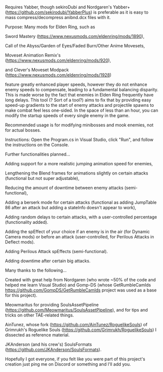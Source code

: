 Requires Yabber, though sekiroDubi and Nordgaren's Yabber+ (https://github.com/sekirodubi/YabberPlus) is preferable as it is easy to mass compress/decompress anibnd.dcx files with it.

Purpose: Many mods for Elden Ring, such as 

Sword Mastery (https://www.nexusmods.com/eldenring/mods/1890), 

Call of the Abyss/Garden of Eyes/Faded Burn/Other Anime Movesets, 

Moveset Animation Remix's (https://www.nexusmods.com/eldenring/mods/920),

and Clever's Moveset Modpack (https://www.nexusmods.com/eldenring/mods/1928)

feature greatly enhanced player speeds, however they do not enhance enemy speeds to compensate, leading to a fundamental balancing disparity. This is made worse by the fact that enemies in Elden Ring frequently have long delays. This tool (? Sort of a tool?) aims to fix that by providing easy speed-up gradients to the start of enemy attacks and projectile spawns to make combat feel less one-sided. In the space of less than an hour, you can modify the startup speeds of every single enemy in the game.

Recommended usage is for modifying minibosses and mook enemies, not for actual bosses.

Instructions: Open the Program.cs in Visual Studio, click "Run", and follow the instructions on the Console.

Further functionalities planned...

Adding support for a more realistic jumping animation speed for enemies,

Lengthening the Blend frames for animations slightly on certain attacks (functional but not super adjustable),

Reducing the amount of downtime between enemy attacks (semi-functional),

Adding a berserk mode for certain attacks (functional as adding JumpTable 86 after an attack but adding a stateInfo doesn't appear to work),

Adding random delays to certain attacks, with a user-controlled percentage (functionality added).

Adding the spEffect of your choice if an enemy is in the air (for Dynamic Camera mods) or before an attack (user-controlled, for Perilous Attacks in Deflect mods).

Adding Perilous Attack spEffects (semi-functional).

Adding downtime after certain big attacks.

Many thanks to the following...

Created with great help from Nordgaren (who wrote ~50% of the code and helped me learn Visual Studio) and Gomp-DS (whose GetRumbleCamIds https://github.com/GompDS/GetRumbleCamIds project was used as a base for this project).

Meowmaritus for providing SoulsAssetPipeline (https://github.com/Meowmaritus/SoulsAssetPipeline), and for tips and tricks on other TAE-related things.

AinTunez, whose fork (https://github.com/AinTunez/RoguelikeSouls) of Grimrukh's Roguelike Souls (https://github.com/Grimrukh/RoguelikeSouls) I dissected as reference material.

JKAnderson (and his crew's) SoulsFormats (https://github.com/JKAnderson/SoulsFormats).

Hopefully I got everyone, if you felt like you were part of this project's creation just ping me on Discord or something and I'll add you.
